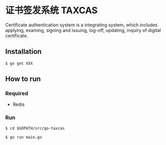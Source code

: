 # 证书签发系统 TAXCAS

Certificate authentication system is a integrating system, which includes applying, examing, signing and issuing, log-off, updating, inquiry of digital certificate.

## Installation
```
$ go get XXX
```

## How to run

### Required

- Redis


### Run
```
$ cd $GOPATH/src/go-taxcas

$ go run main.go 
```
